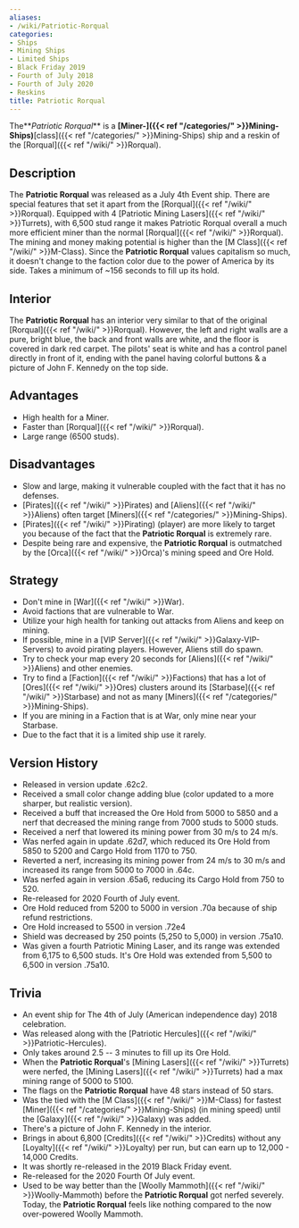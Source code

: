 ```yaml
---
aliases:
- /wiki/Patriotic-Rorqual
categories:
- Ships
- Mining Ships
- Limited Ships
- Black Friday 2019
- Fourth of July 2018
- Fourth of July 2020
- Reskins
title: Patriotic Rorqual
---
```


The**_Patriotic Rorqual_** is a **[Miner-]({{< ref "/categories/" >}}Mining-Ships)**[class]({{< ref "/categories/" >}}Mining-Ships) ship and a reskin of the [Rorqual]({{< ref "/wiki/" >}}Rorqual).

## Description  

The **Patriotic Rorqual** was released as a July 4th Event ship. There are special features that set it apart from the [Rorqual]({{< ref "/wiki/" >}}Rorqual). Equipped with 4 [Patriotic Mining Lasers]({{< ref "/wiki/" >}}Turrets), with 6,500 stud range it makes Patriotic Rorqual overall a much more efficient miner than the normal [Rorqual]({{< ref "/wiki/" >}}Rorqual). The mining and money making potential is higher than the [M Class]({{< ref "/wiki/" >}}M-Class). Since the **Patriotic Rorqual** values capitalism so much, it doesn't change to the faction color due to the power of America by its side. Takes a minimum of ~156 seconds to fill up its hold.

## Interior 

The **Patriotic Rorqual** has an interior very similar to that of the original [Rorqual]({{< ref "/wiki/" >}}Rorqual). However, the left and right walls are a pure, bright blue, the back and front walls are white, and the floor is covered in dark red carpet. The pilots' seat is white and has a control panel directly in front of it, ending with the panel having colorful buttons & a picture of John F. Kennedy on the top side.

## Advantages 

- High health for a Miner.
- Faster than [Rorqual]({{< ref "/wiki/" >}}Rorqual).
- Large range (6500 studs).

## Disadvantages 

- Slow and large, making it vulnerable coupled with the fact that it has no defenses.
- [Pirates]({{< ref "/wiki/" >}}Pirates) and [Aliens]({{< ref "/wiki/" >}}Aliens) often target [Miners]({{< ref "/categories/" >}}Mining-Ships).
- [Pirates]({{< ref "/wiki/" >}}Pirating) (player) are more likely to target you because of the fact that the **Patriotic Rorqual** is extremely rare.
- Despite being rare and expensive, the **Patriotic Rorqual** is outmatched by the [Orca]({{< ref "/wiki/" >}}Orca)'s mining speed and Ore Hold.

## Strategy 

- Don't mine in [War]({{< ref "/wiki/" >}}War).
- Avoid factions that are vulnerable to War.
- Utilize your high health for tanking out attacks from Aliens and keep on mining.
- If possible, mine in a [VIP Server]({{< ref "/wiki/" >}}Galaxy-VIP-Servers) to avoid pirating players. However, Aliens still do spawn.
- Try to check your map every 20 seconds for [Aliens]({{< ref "/wiki/" >}}Aliens) and other enemies.
- Try to find a [Faction]({{< ref "/wiki/" >}}Factions) that has a lot of [Ores]({{< ref "/wiki/" >}}Ores) clusters around its [Starbase]({{< ref "/wiki/" >}}Starbase) and not as many [Miners]({{< ref "/categories/" >}}Mining-Ships).
- If you are mining in a Faction that is at War, only mine near your Starbase.
- Due to the fact that it is a limited ship use it rarely.

## Version History 

- Released in version update .62c2.
- Received a small color change adding blue (color updated to a more sharper, but realistic version).
- Received a buff that increased the Ore Hold from 5000 to 5850 and a nerf that decreased the mining range from 7000 studs to 5000 studs.
- Received a nerf that lowered its mining power from 30 m/s to 24 m/s.
- Was nerfed again in update .62d7, which reduced its Ore Hold from 5850 to 5200 and Cargo Hold from 1170 to 750.
- Reverted a nerf, increasing its mining power from 24 m/s to 30 m/s and increased its range from 5000 to 7000 in .64c.
- Was nerfed again in version .65a6, reducing its Cargo Hold from 750 to 520.
- Re-released for 2020 Fourth of July event.
- Ore Hold reduced from 5200 to 5000 in version .70a because of ship refund restrictions.
- Ore Hold increased to 5500 in version .72e4
- Shield was decreased by 250 points (5,250 to 5,000) in version .75a10.
- Was given a fourth Patriotic Mining Laser, and its range was extended from 6,175 to 6,500 studs. It's Ore Hold was extended from 5,500 to 6,500 in version .75a10.

## Trivia 

- An event ship for The 4th of July (American independence day) 2018 celebration.
- Was released along with the [Patriotic Hercules]({{< ref "/wiki/" >}}Patriotic-Hercules).
- Only takes around 2.5 -- 3 minutes to fill up its Ore Hold.
- When the **Patriotic Rorqual**'s [Mining Lasers]({{< ref "/wiki/" >}}Turrets) were nerfed, the [Mining Lasers]({{< ref "/wiki/" >}}Turrets) had a max mining range of 5000 to 5100.
- The flags on the **Patriotic Rorqual** have 48 stars instead of 50 stars.
- Was the tied with the [M Class]({{< ref "/wiki/" >}}M-Class) for fastest [Miner]({{< ref "/categories/" >}}Mining-Ships) (in mining speed) until the [Galaxy]({{< ref "/wiki/" >}}Galaxy) was added.
- There's a picture of John F. Kennedy in the interior.
- Brings in about 6,800 [Credits]({{< ref "/wiki/" >}}Credits) without any [Loyalty]({{< ref "/wiki/" >}}Loyalty) per run, but can earn up to 12,000 - 14,000 Credits.
- It was shortly re-released in the 2019 Black Friday event.
- Re-released for the 2020 Fourth Of July event.
- Used to be way better than the [Woolly Mammoth]({{< ref "/wiki/" >}}Woolly-Mammoth) before the **Patriotic Rorqual** got nerfed severely. Today, the **Patriotic Rorqual** feels like nothing compared to the now over-powered Woolly Mammoth.